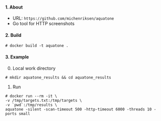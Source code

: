 #### 1. About

- URL: `https://github.com/michenriksen/aquatone`
- Go tool for HTTP screenshots


#### 2. Build
```
# docker build -t aquatone .
```


#### 3. Example

0. Local work directory
```
# mkdir aquatone_results && cd aquatone_results
```

1. Run
```
# docker run --rm -it \
-v /tmp/targets.txt:/tmp/targets \
-v `pwd`:/tmp/results \
aquatone -silent -scan-timeout 500 -http-timeout 6000 -threads 10 -ports small
```
